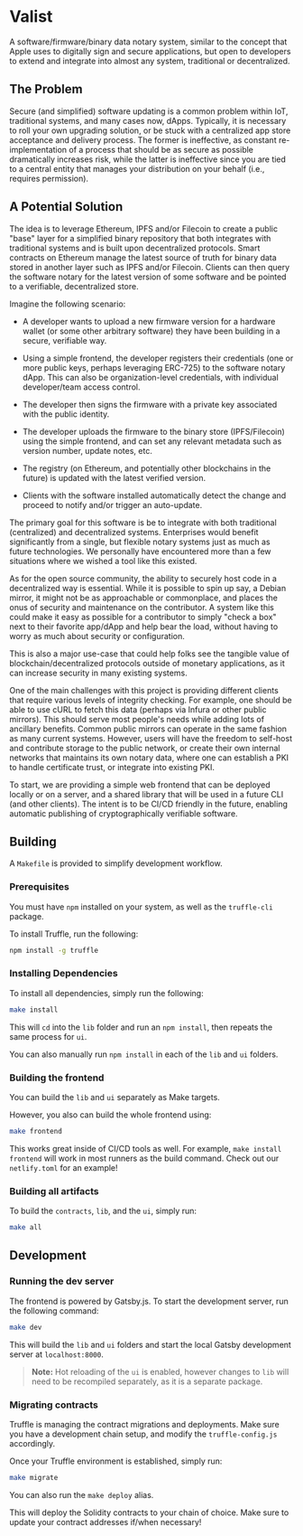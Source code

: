 # Valist

A software/firmware/binary data notary system, similar to the concept that Apple uses to digitally sign and secure applications, but open to developers to extend and integrate into almost any system, traditional or decentralized.

## The Problem

Secure (and simplified) software updating is a common problem within IoT, traditional systems, and many cases now, dApps. Typically, it is necessary to roll your own upgrading solution, or be stuck with a centralized app store acceptance and delivery process. The former is ineffective, as constant re-implementation of a process that should be as secure as possible dramatically increases risk, while the latter is ineffective since you are tied to a central entity that manages your distribution on your behalf (i.e., requires permission).

## A Potential Solution

The idea is to leverage Ethereum, IPFS and/or Filecoin to create a public "base" layer for a simplified binary repository that both integrates with traditional systems and is built upon decentralized protocols. Smart contracts on Ethereum manage the latest source of truth for binary data stored in another layer such as IPFS and/or Filecoin. Clients can then query the software notary for the latest version of some software and be pointed to a verifiable, decentralized store.

Imagine the following scenario:

* A developer wants to upload a new firmware version for a hardware wallet (or some other arbitrary software) they have been building in a secure, verifiable way.

* Using a simple frontend, the developer registers their credentials (one or more public keys, perhaps leveraging ERC-725) to the software notary dApp. This can also be organization-level credentials, with individual developer/team access control.

* The developer then signs the firmware with a private key associated with the public identity.

* The developer uploads the firmware to the binary store (IPFS/Filecoin) using the simple frontend, and can set any relevant metadata such as version number, update notes, etc.

* The registry (on Ethereum, and potentially other blockchains in the future) is updated with the latest verified version.

* Clients with the software installed automatically detect the change and proceed to notify and/or trigger an auto-update.

The primary goal for this software is be to integrate with both traditional (centralized) and decentralized systems. Enterprises would benefit significantly from a single, but flexible notary systems just as much as future technologies. We personally have encountered more than a few situations where we wished a tool like this existed.

As for the open source community, the ability to securely host code in a decentralized way is essential. While it is possible to spin up say, a Debian mirror, it might not be as approachable or commonplace, and places the onus of security and maintenance on the contributor. A system like this could make it easy as possible for a contributor to simply "check a box" next to their favorite app/dApp and help bear the load, without having to worry as much about security or configuration.

This is also a major use-case that could help folks see the tangible value of blockchain/decentralized protocols outside of monetary applications, as it can increase security in many existing systems.

One of the main challenges with this project is providing different clients that require various levels of integrity checking. For example, one should be able to use cURL to fetch this data (perhaps via Infura or other public mirrors). This should serve most people's needs while adding lots of ancillary benefits. Common public mirrors can operate in the same fashion as many current systems. However, users will have the freedom to self-host and contribute storage to the public network, or create their own internal networks that maintains its own notary data, where one can establish a PKI to handle certificate trust, or integrate into existing PKI.

To start, we are providing a simple web frontend that can be deployed locally or on a server, and a shared library that will be used in a future CLI (and other clients). The intent is to be CI/CD friendly in the future, enabling automatic publishing of cryptographically verifiable software.

## Building

A `Makefile` is provided to simplify development workflow.

### Prerequisites

You must have `npm` installed on your system, as well as the `truffle-cli` package.

To install Truffle, run the following:

```bash
npm install -g truffle
```

### Installing Dependencies

To install all dependencies, simply run the following:

```bash
make install
```

This will `cd` into the `lib` folder and run an `npm install`, then repeats the same process for `ui`.

You can also manually run `npm install` in each of the `lib` and `ui` folders.

### Building the frontend

You can build the `lib` and `ui` separately as Make targets.

However, you also can build the whole frontend using:

```bash
make frontend
```

This works great inside of CI/CD tools as well. For example, `make install frontend` will work in most runners as the build command. Check out our `netlify.toml` for an example!

### Building all artifacts

To build the `contracts`, `lib`, and the `ui`, simply run:

```bash
make all
```

## Development

### Running the dev server

The frontend is powered by Gatsby.js. To start the development server, run the following command:

```bash
make dev
```

This will build the `lib` and `ui` folders and start the local Gatsby development server at `localhost:8000`.

> **Note:** Hot reloading of the `ui` is enabled, however changes to `lib` will need to be recompiled separately, as it is a separate package.

### Migrating contracts

Truffle is managing the contract migrations and deployments. Make sure you have a development chain setup, and modify the `truffle-config.js` accordingly.

Once your Truffle environment is established, simply run:

```bash
make migrate
```

You can also run the `make deploy` alias.

This will deploy the Solidity contracts to your chain of choice. Make sure to update your contract addresses if/when necessary!
